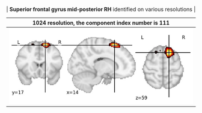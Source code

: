 


| **Superior frontal gyrus mid-posterior RH** identified on various resolutions |

| 1024 resolution, the component index number is 111|  
|:---:|  
| ![Component 1024](../1024/final/111.jpg "From component 1024: Superior frontal gyrus mid-posterior RH") |